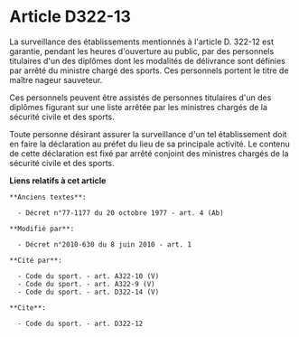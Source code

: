 # Article D322-13

La surveillance des établissements mentionnés à l'article D. 322-12 est garantie, pendant les heures d'ouverture au public,
par des personnels titulaires d'un des diplômes dont les modalités de délivrance sont définies par arrêté du ministre chargé
des sports. Ces personnels portent le titre de maître nageur sauveteur. 

Ces personnels peuvent être assistés de personnes titulaires d'un des diplômes figurant sur une liste arrêtée par les
ministres chargés de la sécurité civile et des sports. 

Toute personne désirant assurer la surveillance d'un tel établissement doit en faire la déclaration au préfet du lieu de sa
principale activité. Le contenu de cette déclaration est fixé par arrêté conjoint des ministres chargés de la sécurité civile
et des sports.

**Liens relatifs à cet article**

	**Anciens textes**:

	  - Décret n°77-1177 du 20 octobre 1977 - art. 4 (Ab)

	**Modifié par**:

	  - Décret n°2010-630 du 8 juin 2010 - art. 1

	**Cité par**:

	  - Code du sport. - art. A322-10 (V)
	  - Code du sport. - art. A322-9 (V)
	  - Code du sport. - art. D322-14 (V)

	**Cite**:

	  - Code du sport. - art. D322-12
